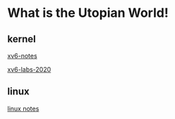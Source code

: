 # What is the Utopian World!

## kernel

[xv6-notes](https://github.com/UtopianFuture/UtopianFuture.github.io/blob/master/xv6.md)

[xv6-labs-2020](https://github.com/UtopianFuture/xv6-labs)

## linux

[linux notes](https://github.com/UtopianFuture/UtopianFuture.github.io/blob/master/linux-note.md)

